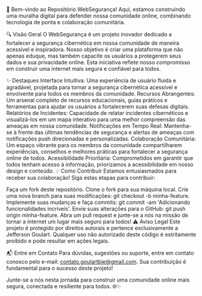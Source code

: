 🚀 Bem-vindo ao Repositório WebSegurança! Aqui, estamos construindo uma muralha digital para defender nossa comunidade online, combinando tecnologia de ponta e colaboração comunitária.

🔍 Visão Geral
O WebSegurança é um projeto inovador dedicado a fortalecer a segurança cibernética em nossa comunidade de maneira acessível e inspiradora. Nosso objetivo é criar uma plataforma que não apenas eduque, mas também capacite os usuários a protegerem seus dados e sua privacidade online. Esta iniciativa reflete nosso compromisso em construir uma internet mais segura e confiável para todos.

✨ Destaques
Interface Intuitiva: Uma experiência de usuário fluida e agradável, projetada para tornar a segurança cibernética acessível e envolvente para todos os membros da comunidade.
Recursos Abrangentes: Um arsenal completo de recursos educacionais, guias práticos e ferramentas para ajudar os usuários a fortalecerem suas defesas digitais.
Relatórios de Incidentes: Capacidade de relatar incidentes cibernéticos e visualizá-los em um mapa interativo para uma melhor compreensão das ameaças em nossa comunidade.
Notificações em Tempo Real: Mantenha-se à frente das últimas tendências de segurança e alertas de ameaças com notificações push direcionadas e personalizadas.
Colaboração Comunitária: Um espaço vibrante para os membros da comunidade compartilharem experiências, conselhos e melhores práticas para fortalecer a segurança online de todos.
Acessibilidade Prioritária: Comprometidos em garantir que todos tenham acesso à informação, priorizamos a acessibilidade em nosso design e conteúdo.
💡 Como Contribuir
Estamos entusiasmados para receber sua colaboração! Siga estas etapas para contribuir:

Faça um fork deste repositório.
Clone o fork para sua máquina local.
Crie uma nova branch para suas modificações: git checkout -b minha-feature.
Implemente suas mudanças e faça commits: git commit -am 'Adicionando funcionalidades incríveis'.
Envie suas alterações para o GitHub: git push origin minha-feature.
Abra um pull request e junte-se a nós na missão de tornar a internet um lugar mais seguro para todos!
⚠️ Aviso Legal
Este projeto é protegido por direitos autorais e pertence exclusivamente a Jefferson Goulart. Qualquer uso não autorizado deste código é estritamente proibido e pode resultar em ações legais.

📬 Entre em Contato
Para dúvidas, sugestões ou suporte, entre em contato conosco pelo e-mail: contato.goulartbje@gmail.com. Sua contribuição é fundamental para o sucesso deste projeto!

Junte-se a nós nesta jornada para construir uma comunidade online mais segura, conectada e resiliente para todos. 🌐✨
